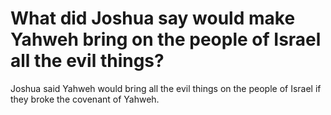 # What did Joshua say would make Yahweh bring on the people of Israel all the evil things?

Joshua said Yahweh would bring all the evil things on the people of Israel if they broke the covenant of Yahweh.
